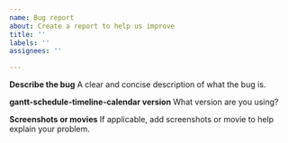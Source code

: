 ```yaml
---
name: Bug report
about: Create a report to help us improve
title: ''
labels: ''
assignees: ''

---
```


**Describe the bug**
A clear and concise description of what the bug is.

**gantt-schedule-timeline-calendar version**
What version are you using?

**Screenshots or movies**
If applicable, add screenshots or movie to help explain your problem.

